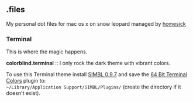 ## .files ##
My personal dot files for mac os x on snow leopard managed by [homesick][homesick]  


### Terminal ###

This is where the magic happens.  

**colorblind.terminal** :: I only rock the dark theme with vibrant colors. 

To use this Terminal theme install [SIMBL 0.9.7](http://www.culater.net/software/SIMBL/SIMBL.php) and save the [64 Bit Terminal Colors](http://github.com/timmfin/terminalcolours) plugin to:  
`~/Library/Application Support/SIMBL/Plugins/` (create the directory if it doesn't exist).

[homesick]: http://github.com/technicalpickles/homesick